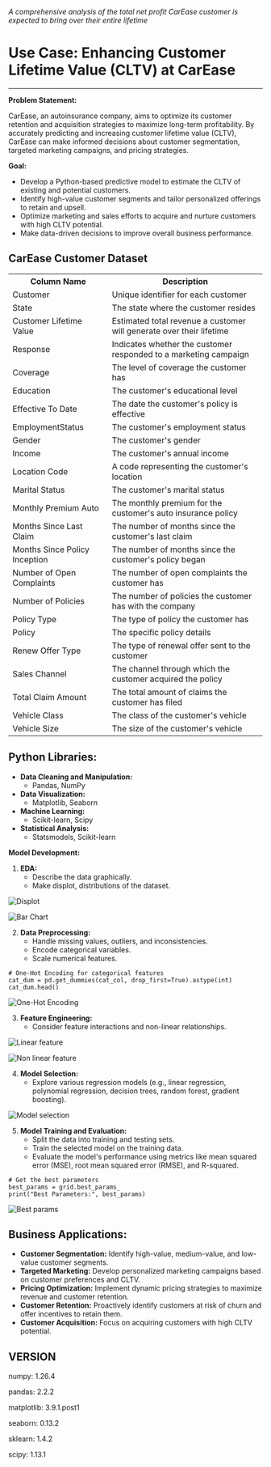 *A comprehensive analysis of the total net profit CarEase customer is expected to bring over their entire lifetime*

# Use Case: Enhancing Customer Lifetime Value (CLTV) at CarEase
---

**Problem Statement:**

CarEase, an autoinsurance company, aims to optimize its customer retention and acquisition strategies to maximize long-term profitability. By accurately predicting and increasing customer lifetime value (CLTV), CarEase can make informed decisions about customer segmentation, targeted marketing campaigns, and pricing strategies.

**Goal:**

* Develop a Python-based predictive model to estimate the CLTV of existing and potential customers.
* Identify high-value customer segments and tailor personalized offerings to retain and upsell.
* Optimize marketing and sales efforts to acquire and nurture customers with high CLTV potential.
* Make data-driven decisions to improve overall business performance.

</head>
<body>
    <h2>CarEase Customer Dataset</h2>
    <table>
        <tr>
            <th>Column Name</th>
            <th>Description</th>
        </tr>
        <tr>
            <td>Customer</td>
            <td>Unique identifier for each customer</td>
        </tr>
        <tr>
            <td>State</td>
            <td>The state where the customer resides</td>
        </tr>
        <tr>
            <td>Customer Lifetime Value</td>
            <td>Estimated total revenue a customer will generate over their lifetime</td>
        </tr>
        <tr>
            <td>Response</td>
            <td>Indicates whether the customer responded to a marketing campaign</td>
        </tr>
        <tr>
            <td>Coverage</td>
            <td>The level of coverage the customer has</td>
        </tr>
        <tr>
            <td>Education</td>
            <td>The customer's educational level</td>
        </tr>
        <tr>
            <td>Effective To Date</td>
            <td>The date the customer's policy is effective</td>
        </tr>
        <tr>
            <td>EmploymentStatus</td>
            <td>The customer's employment status</td>
        </tr>
        <tr>
            <td>Gender</td>
            <td>The customer's gender</td>
        </tr>
        <tr>
            <td>Income</td>
            <td>The customer's annual income</td>
        </tr>
        <tr>
            <td>Location Code</td>
            <td>A code representing the customer's location</td>
        </tr>
        <tr>
            <td>Marital Status</td>
            <td>The customer's marital status</td>
        </tr>
        <tr>
            <td>Monthly Premium Auto</td>
            <td>The monthly premium for the customer's auto insurance policy</td>
        </tr>
        <tr>
            <td>Months Since Last Claim</td>
            <td>The number of months since the customer's last claim</td>
        </tr>
        <tr>
            <td>Months Since Policy Inception</td>
            <td>The number of months since the customer's policy began</td>
        </tr>
        <tr>
            <td>Number of Open Complaints</td>
            <td>The number of open complaints the customer has</td>
        </tr>
        <tr>
            <td>Number of Policies</td>
            <td>The number of policies the customer has with the company</td>
        </tr>
        <tr>
            <td>Policy Type</td>
            <td>The type of policy the customer has</td>
        </tr>
        <tr>
            <td>Policy</td>
            <td>The specific policy details</td>
        </tr>
        <tr>
            <td>Renew Offer Type</td>
            <td>The type of renewal offer sent to the customer</td>
        </tr>
        <tr>
            <td>Sales Channel</td>
            <td>The channel through which the customer acquired the policy</td>
        </tr>
        <tr>
            <td>Total Claim Amount</td>
            <td>The total amount of claims the customer has filed</td>
        </tr>
        <tr>
            <td>Vehicle Class</td>
            <td>The class of the customer's vehicle</td>
        </tr>
        <tr>
            <td>Vehicle Size</td>
            <td>The size of the customer's vehicle</td>
        </tr>
    </table>


**Python Libraries:**
---

* **Data Cleaning and Manipulation:**
  * Pandas, NumPy
* **Data Visualization:**
  * Matplotlib, Seaborn
* **Machine Learning:**
  * Scikit-learn, Scipy
* **Statistical Analysis:**
  * Statsmodels, Scikit-learn

**Model Development:**

1. **EDA:**
   * Describe the data graphically.
   * Make displot, distributions of the dataset.

![Displot](<Images/Screenshot (218).png>)

![Bar Chart](<Images/Screenshot (228).png>)

2. **Data Preprocessing:**
   * Handle missing values, outliers, and inconsistencies.
   * Encode categorical variables.
   * Scale numerical features.

```
# One-Hot Encoding for categorical features
cat_dum = pd.get_dummies(cat_col, drop_first=True).astype(int)
cat_dum.head()
```
![One-Hot Encoding](<Images/Screenshot (222).png>)

3. **Feature Engineering:**
   * Consider feature interactions and non-linear relationships.
   
![Linear feature](<Images/Screenshot (220).png>)

![Non linear feature](<Images/Screenshot (224).png>)

4. **Model Selection:**
   * Explore various regression models (e.g., linear regression, polynomial regression, decision trees, random forest, gradient boosting).
   
![Model selection](<Images/Screenshot (226).png>)

5. **Model Training and Evaluation:**
   * Split the data into training and testing sets.
   * Train the selected model on the training data.
   * Evaluate the model's performance using metrics like mean squared error (MSE), root mean squared error (RMSE), and R-squared.

```
# Get the best parameters
best_params = grid.best_params_
print("Best Parameters:", best_params)
```

![Best params](<Images/Screenshot (230).png>)

**Business Applications:**
---
* **Customer Segmentation:** Identify high-value, medium-value, and low-value customer segments.
* **Targeted Marketing:** Develop personalized marketing campaigns based on customer preferences and CLTV.
* **Pricing Optimization:** Implement dynamic pricing strategies to maximize revenue and customer retention.
* **Customer Retention:** Proactively identify customers at risk of churn and offer incentives to retain them.
* **Customer Acquisition:** Focus on acquiring customers with high CLTV potential.

**VERSION**
---

numpy: 1.26.4

pandas: 2.2.2

matplotlib: 3.9.1.post1

seaborn: 0.13.2

sklearn: 1.4.2

scipy: 1.13.1